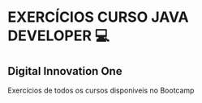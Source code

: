 # EXERCÍCIOS CURSO JAVA DEVELOPER :computer:
## Digital Innovation One 
Exercícios de todos os cursos disponiveis no Bootcamp
